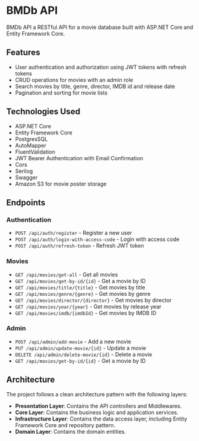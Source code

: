 # BMDb API

BMDb API a RESTful API for a movie database built with ASP.NET Core and Entity Framework Core.

## Features

- User authentication and authorization using JWT tokens with refresh tokens
- CRUD operations for movies with an admin role
- Search movies by title, genre, director, IMDB id and release date
- Pagination and sorting for movie lists

## Technologies Used

- ASP.NET Core
- Entity Framework Core
- PostgresSQL
- AutoMapper
- FluentValidation
- JWT Bearer Authentication with Email Confirmation
- Cors
- Serilog
- Swagger
- Amazon S3 for movie poster storage

## Endpoints

### Authentication

- `POST /api/auth/register` - Register a new user
- `POST /api/auth/login-with-access-code` - Login with access code
- `POST /api/auth/refresh-token` - Refresh JWT token

### Movies

- `GET /api/movies/get-all` - Get all movies
- `GET /api/movies/get-by-id/{id}` - Get a movie by ID
- `GET /api/movies/title/{title}` - Get movies by title
- `GET /api/movies/genre/{genre}` - Get movies by genre
- `GET /api/movies/director/{director}` - Get movies by director
- `GET /api/movies/year/{year}` - Get movies by release year
- `GET /api/movies/imdb/{imdbId}` - Get movies by IMDB ID

### Admin

- `POST /api/admin/add-movie` - Add a new movie
- `PUT /api/admin/update-movie/{id}` - Update a movie
- `DELETE /api/admin/delete-movie/{id}` - Delete a movie
- `GET /api/movies/get-by-id/{id}` - Get a movie by ID

## Architecture

The project follows a clean architecture pattern with the following layers:

- **Presentation Layer**: Contains the API controllers and Middlewares.
- **Core Layer**: Contains the business logic and application services.
- **Infrastructure Layer**: Contains the data access layer, including Entity Framework Core and repository pattern.
- **Domain Layer**: Contains the domain entities.